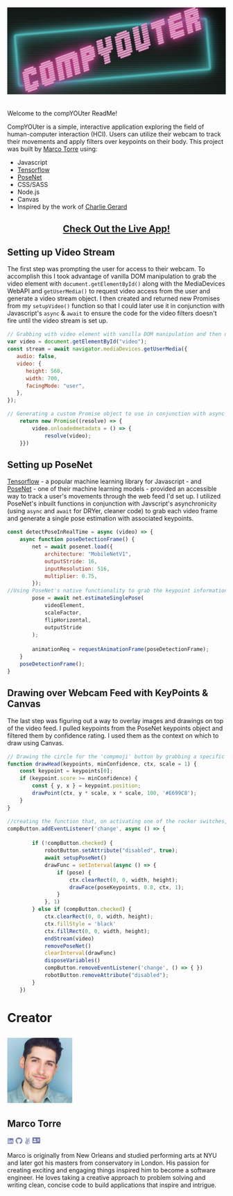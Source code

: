 # [<p align='center'><img src='./src/images/compYOUter_Logo.png'></p>][1]

Welcome to the compYOUter ReadMe!

CompYOUter is a simple, interactive application exploring the field of human-computer interaction (HCI). Users can utilize their webcam to track their movements and apply filters over keypoints on their body. This project was built by [Marco Torre][2] using:

* Javascript
* [Tensorflow][8]
* [PoseNet][7]
* CSS/SASS
* Node.js
* Canvas
* Inspired by the work of [Charlie Gerard][9]


## <p align="center"> [Check Out the Live App!][1] </p>

## Setting up Video Stream

The first step was prompting the user for access to their webcam. To accomplish this I took advantage of vanilla DOM manipulation to grab the video element with `document.getElementById()` along with the MediaDevices WebAPI and `getUserMedia()` to request video access from the user and generate a video stream object. I then created and returned new Promises from my `setupVideo()` function so that I could later use it in conjunction with Javascript's `async` & `await` to ensure the code for the video filters doesn't fire until the video stream is set up.

```js
// Grabbing with video element with vanilla DOM manipulation and then using MediaDevices WebAPI to prompt the user for camera access
var video = document.getElementById("video");
const stream = await navigator.mediaDevices.getUserMedia({
   audio: false,
   video: {
      height: 560, 
      width: 700,
      facingMode: "user",
   },
});
```

```js
// Generating a custom Promise object to use in conjunction with async & await so the code for the video filters doesn't fire until the video stream is set up.
    return new Promise((resolve) => {
        video.onloadedmetadata = () => { 
            resolve(video);
    }})
```

## Setting up PoseNet

[Tensorflow][8] - a popular machine learning library for Javascript - and [PoseNet][7] - one of their machine learning models - provided an accessible way to track a user's movements through the web feed I'd set up. I utilized PoseNet's inbuilt functions in conjunction with Javscript's asynchronicity (using `async` and `await` for DRYer, cleaner code) to grab each video frame and generate a single pose estimation with associated keypoints.

```js
const detectPoseInRealTime = async (video) => {
    async function poseDetectionFrame() {
        net = await posenet.load({
            architecture: "MobileNetV1",
            outputStride: 16,
            inputResolution: 516,
            multiplier: 0.75,
        });
//Using PoseNet's native functionality to grab the keypoint information for a single video grame
        pose = await net.estimateSinglePose(
            videoElement,
            scaleFactor,
            flipHorizontal,
            outputStride
        );

        animationReq = requestAnimationFrame(poseDetectionFrame);
    }
    poseDetectionFrame();
}
```

## Drawing over Webcam Feed with KeyPoints & Canvas

The last step was figuring out a way to overlay images and drawings on top of the video feed. I pulled keypoints from the PoseNet keypoints object and filtered them by confidence rating. I used them as the context on which to draw using Canvas.

```js
// Drawing the circle for the 'compmoji' button by grabbing a specific keypoint from the PoseNet Pose object and filtering based on the minimum confidence score
function drawHead(keypoints, minConfidence, ctx, scale = 1) {
    const keypoint = keypoints[0];
    if (keypoint.score >= minConfidence) {
        const { y, x } = keypoint.position;
        drawPoint(ctx, y * scale, x * scale, 100, '#E699C8');
    }
}
```

```js
//creating the function that, on activating one of the rocker switches, sets up Posenet (and, in turn, the video stream), draws the specific filter over each frame, and then clears the everything one the switch it deactivated
compButton.addEventListener('change', async () => {

        if (!compButton.checked) {
            robotButton.setAttribute("disabled", true);
            await setupPoseNet()
            drawFunc = setInterval(async () => {
                if (pose) {
                    ctx.clearRect(0, 0, width, height);
                    drawFace(poseKeypoints, 0.8, ctx, 1);
                }
            }, 1)
        } else if (compButton.checked) {
            ctx.clearRect(0, 0, width, height);
            ctx.fillStyle = 'black'
            ctx.fillRect(0, 0, width, height);
            endStream(video)
            removePoseNet()
            clearInterval(drawFunc)
            disposeVariables()
            compButton.removeEventListener('change', () => { })
            robotButton.removeAttribute("disabled");
        }
    })
```

# Creator 

## <img src="./src/images/Marco.jpg" width="150px"> 
## **Marco Torre** 
[<img src="./src/images/linkedin-gray.svg" width='15px'>][3] 
[<img src="./src/images/github-gray.svg" width='16px'>][4] 
[<img src="./src/images/angellist-gray.svg" width='15px'>][5] 
[<img src="./src/images/portfolio-gray.svg" width='18px'>][6]

Marco is originally from New Orleans and studied performing arts at NYU and later got his masters from conservatory in London. His passion for creating exciting and engaging things inspired him to become a software engineer. He loves taking a creative approach to problem solving and writing clean, concise code to build applications that inspire and intrigue.

[1]: https://www.marcotorre.io/compYOUter
[2]: https://www.marcotorre.io/#

[3]: https://www.linkedin.com/in/marco-torre-388286138/
[4]: https://github.com/OcramT
[5]: https://angel.co/u/marco-torre-1
[6]: https://www.marcotorre.io/

[7]: https://blog.tensorflow.org/2018/05/real-time-human-pose-estimation-in.html
[8]: https://www.tensorflow.org/js/
[9]: https://charliegerard.dev/